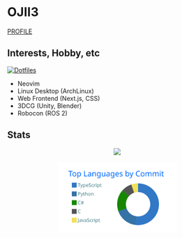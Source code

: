 # OJII3

[PROFILE](https://ojii3.github.io/profile)

## Interests, Hobby, etc

[![Dotfiles](https://github-readme-stats.vercel.app/api/pin?username=ojii3&repo=dotfiles&theme=transparent)](https://github.com/ojii3/dotfiles)

- Neovim
- Linux Desktop (ArchLinux)
- Web Frontend (Next.js, CSS)
- 3DCG (Unity, Blender)
- Robocon (ROS 2)


## Stats

<p align="center">
  <img src="https://github-readme-stats.vercel.app/api?username=ojii3&show_icons=true&theme=transparent&hide_border=true">
</p>

<p align="center">
  <img height="160" src="https://raw.githubusercontent.com/OJII3/OJII3/main/profile-summary-card-output/transparent/2-most-commit-language.svg">
</p>

